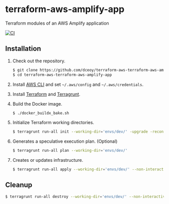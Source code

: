 terraform-aws-amplify-app
=========================

Terraform modules of an AWS Amplify application

[![CI](https://github.com/dceoy/terraform-aws-terraform-aws-amplify-app/actions/workflows/ci.yml/badge.svg)](https://github.com/dceoy/terraform-aws-terraform-aws-amplify-app/actions/workflows/ci.yml)

Installation
------------

1.  Check out the repository.

    ```sh
    $ git clone https://github.com/dceoy/terraform-aws-terraform-aws-amplify-app.git
    $ cd terraform-aws-terraform-aws-amplify-app
    ````

2.  Install [AWS CLI](https://aws.amazon.com/cli/) and set `~/.aws/config` and `~/.aws/credentials`.

3.  Install [Terraform](https://www.terraform.io/) and [Terragrunt](https://terragrunt.gruntwork.io/).

4.  Build the Docker image.

    ```sh
    $ ./docker_buildx_bake.sh
    ```

5.  Initialize Terraform working directories.

    ```sh
    $ terragrunt run-all init --working-dir='envs/dev/' -upgrade -reconfigure
    ```

6.  Generates a speculative execution plan. (Optional)

    ```sh
    $ terragrunt run-all plan --working-dir='envs/dev/'
    ```

7.  Creates or updates infrastructure.

    ```sh
    $ terragrunt run-all apply --working-dir='envs/dev/' --non-interactive
    ```

Cleanup
-------

```sh
$ terragrunt run-all destroy --working-dir='envs/dev/' --non-interactive
```
